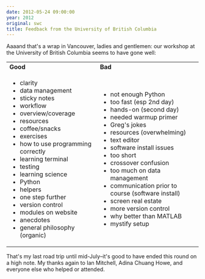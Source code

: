 ```yaml
---
date: 2012-05-24 09:00:00
year: 2012
original: swc
title: Feedback from the University of British Columbia
---
```

<p>Aaaand that's a wrap in Vancouver, ladies and gentlemen: our workshop at the University of British Columbia seems to have gone well:</p>
<table class="centered">
<tbody>
<tr>
<td><strong>Good</strong></td>
<td><strong>Bad</strong></td>
</tr>
<tr>
<td>
<ul>
<li>clarity</li>
<li>data management</li>
<li>sticky notes</li>
<li>workflow</li>
<li>overview/coverage</li>
<li>resources</li>
<li>coffee/snacks</li>
<li>exercises</li>
<li>how to use programming correctly</li>
<li>learning terminal</li>
<li>testing</li>
<li>learning science</li>
<li>Python</li>
<li>helpers</li>
<li>one step further</li>
<li>version control</li>
<li>modules on website</li>
<li>anecdotes</li>
<li>general philosophy (organic)</li>
</ul>
</td>
<td>
<ul>
<li>not enough Python</li>
<li>too fast (esp 2nd day)</li>
<li>hands-on (second day)</li>
<li>needed warmup primer</li>
<li>Greg's jokes</li>
<li>resources (overwhelming)</li>
<li>text editor</li>
<li>software install issues</li>
<li>too short</li>
<li>crossover confusion</li>
<li>too much on data management</li>
<li>communication prior to course (software install)</li>
<li>screen real estate</li>
<li>more version control</li>
<li>why better than MATLAB</li>
<li>mystify setup</li>
</ul>
</td>
</tr>
</tbody>
</table>
<p>That's my last road trip until mid-July–it's good to have ended this round on a high note. My thanks again to Ian Mitchell, Adina Chuang Howe, and everyone else who helped or attended.</p>
